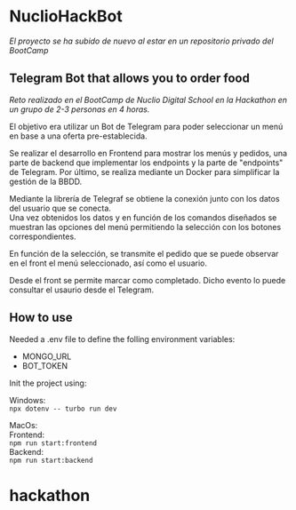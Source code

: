 # NuclioHackBot

<em>El proyecto se ha subido de nuevo al estar en un repositorio privado del BootCamp</em>

 <h2>Telegram Bot that allows you to order food</h2>

<em>Reto realizado en el BootCamp de Nuclio Digital School en la Hackathon  en un grupo de 2-3 personas en 4 horas.</em>

El objetivo era utilizar un Bot de Telegram para poder seleccionar un menú en base a una oferta pre-establecida.</br>

Se realizar el desarrollo en Frontend para mostrar los menús y pedidos, una parte de backend que implementar los endpoints y la parte de "endpoints" de Telegram. Por último, se realiza mediante un Docker para simplificar la gestión de la BBDD.</br>

Mediante la librería de Telegraf se obtiene la conexión junto con los datos del usuario que se conecta.</br>
Una vez obtenidos los datos y en función de los comandos diseñados se muestran las opciones del menú permitiendo la selección con los botones correspondientes.</br>

En función de la selección, se transmite el pedido que se puede observar en el front el menú seleccionado, así como el usuario.</br>

Desde el front se permite marcar como completado. Dicho evento lo puede consultar el usaurio desde el Telegram. </br>


<h2>How to use </h2>

<p>Needed a .env file to define the folling environment variables:</p>
<ul>
<li>MONGO_URL</li>
<li>BOT_TOKEN</li>
</ul>
<p> Init the project using: </p>

Windows: </br>
<code>npx dotenv -- turbo run dev</code>

MacOs:</br>
Frontend:</br>
<code>npm run start:frontend</code></br>
Backend:</br>
<code>npm run start:backend</code>
# hackathon
